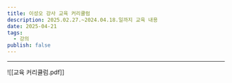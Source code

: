 ```yaml
---
title: 이성오 강사 교육 커리큘럼
description: 2025.02.27.~2024.04.18.일까지 교육 내용
date: 2025-04-21
tags:
  - 강의
publish: false
---
```



---
![[교육 커리큘럼.pdf]]
